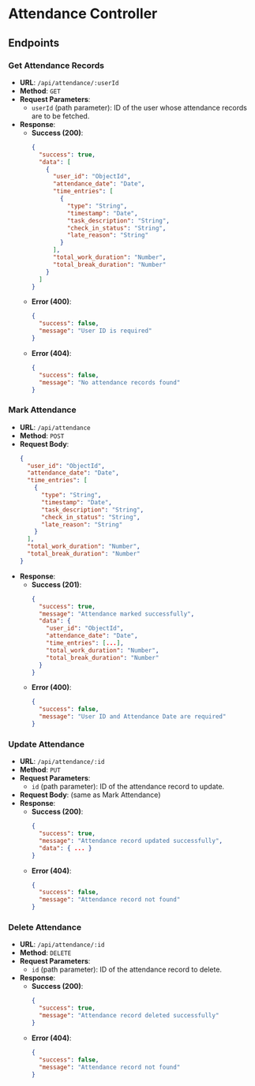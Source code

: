 # Attendance Controller

## Endpoints

### Get Attendance Records
- **URL**: `/api/attendance/:userId`
- **Method**: `GET`
- **Request Parameters**:
  - `userId` (path parameter): ID of the user whose attendance records are to be fetched.
- **Response**:
  - **Success (200)**:
    ```json
    {
      "success": true,
      "data": [
        {
          "user_id": "ObjectId",
          "attendance_date": "Date",
          "time_entries": [
            {
              "type": "String",
              "timestamp": "Date",
              "task_description": "String",
              "check_in_status": "String",
              "late_reason": "String"
            }
          ],
          "total_work_duration": "Number",
          "total_break_duration": "Number"
        }
      ]
    }
    ```
  - **Error (400)**:
    ```json
    {
      "success": false,
      "message": "User ID is required"
    }
    ```
  - **Error (404)**:
    ```json
    {
      "success": false,
      "message": "No attendance records found"
    }
    ```

### Mark Attendance
- **URL**: `/api/attendance`
- **Method**: `POST`
- **Request Body**:
  ```json
  {
    "user_id": "ObjectId",
    "attendance_date": "Date",
    "time_entries": [
      {
        "type": "String",
        "timestamp": "Date",
        "task_description": "String",
        "check_in_status": "String",
        "late_reason": "String"
      }
    ],
    "total_work_duration": "Number",
    "total_break_duration": "Number"
  }
  ```
- **Response**:
  - **Success (201)**:
    ```json
    {
      "success": true,
      "message": "Attendance marked successfully",
      "data": {
        "user_id": "ObjectId",
        "attendance_date": "Date",
        "time_entries": [...],
        "total_work_duration": "Number",
        "total_break_duration": "Number"
      }
    }
    ```
  - **Error (400)**:
    ```json
    {
      "success": false,
      "message": "User ID and Attendance Date are required"
    }
    ```

### Update Attendance
- **URL**: `/api/attendance/:id`
- **Method**: `PUT`
- **Request Parameters**:
  - `id` (path parameter): ID of the attendance record to update.
- **Request Body**: (same as Mark Attendance)
- **Response**:
  - **Success (200)**:
    ```json
    {
      "success": true,
      "message": "Attendance record updated successfully",
      "data": { ... }
    }
    ```
  - **Error (404)**:
    ```json
    {
      "success": false,
      "message": "Attendance record not found"
    }
    ```

### Delete Attendance
- **URL**: `/api/attendance/:id`
- **Method**: `DELETE`
- **Request Parameters**:
  - `id` (path parameter): ID of the attendance record to delete.
- **Response**:
  - **Success (200)**:
    ```json
    {
      "success": true,
      "message": "Attendance record deleted successfully"
    }
    ```
  - **Error (404)**:
    ```json
    {
      "success": false,
      "message": "Attendance record not found"
    }
    ```